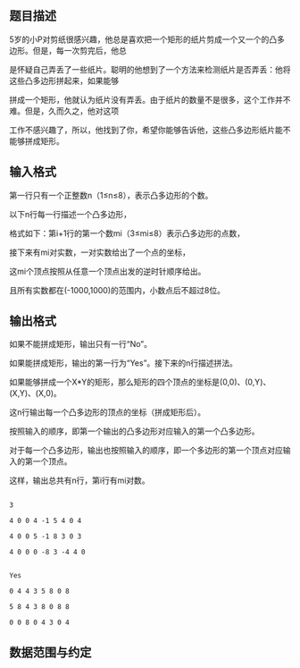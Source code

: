 ## 题目描述

<div>
 5岁的小P对剪纸很感兴趣，他总是喜欢把一个矩形的纸片剪成一个又一个的凸多边形。但是，每一次剪完后，他总
</div> 
<div>
 是怀疑自己弄丢了一些纸片。聪明的他想到了一个方法来检测纸片是否弄丢：他将这些凸多边形拼起来，如果能够
</div> 
<div>
 拼成一个矩形，他就认为纸片没有弄丢。由于纸片的数量不是很多，这个工作并不难。但是，久而久之，他对这项
</div> 
<div>
 工作不感兴趣了，所以，他找到了你，希望你能够告诉他，这些凸多边形纸片能不能够拼成矩形。
</div>

## 输入格式

<div>
 第一行只有一个正整数n（1≤n≤8），表示凸多边形的个数。
</div> 
<div>
 以下n行每一行描述一个凸多边形，
</div> 
<div>
 格式如下：第i+1行的第一个数mi（3≤mi≤8）表示凸多边形的点数，
</div> 
<div>
 接下来有mi对实数，一对实数给出了一个点的坐标，
</div> 
<div>
 这mi个顶点按照从任意一个顶点出发的逆时针顺序给出。
</div> 
<div>
 且所有实数都在(-1000,1000)的范围内，小数点后不超过8位。
</div>

## 输出格式

<div>
 如果不能拼成矩形，输出只有一行“No”。
</div> 
<div>
 如果能拼成矩形，输出的第一行为“Yes”。接下来的n行描述拼法。
</div> 
<div>
 如果能够拼成一个X*Y的矩形，那么矩形的四个顶点的坐标是(0,0)、(0,Y)、(X,Y)、(X,0)。
</div> 
<div>
 这n行输出每一个凸多边形的顶点的坐标（拼成矩形后）。
</div> 
<div>
 按照输入的顺序，即第一个输出的凸多边形对应输入的第一个凸多边形。
</div> 
<div>
 对于每一个凸多边形，输出也按照输入的顺序，即一个多边形的第一个顶点对应输入的第一个顶点。
</div> 
<div>
 这样，输出总共有n行，第i行有mi对数。
</div>

```input1
3
4 0 0 4 -1 5 4 0 4
4 0 0 5 -1 8 3 0 3
4 0 0 0 -8 3 -4 4 0
```
```output1
Yes
0 4 4 3 5 8 0 8
5 8 4 3 8 0 8 8
0 0 8 0 4 3 0 4
```
## 数据范围与约定

<p><img alt="" border="0" src="https://s2.loli.net/2023/08/14/2iogw9tvqDCb8UE.png"> </p>

